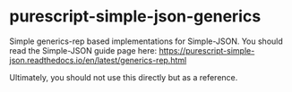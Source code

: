 # purescript-simple-json-generics

Simple generics-rep based implementations for Simple-JSON. You should read the Simple-JSON guide page here: <https://purescript-simple-json.readthedocs.io/en/latest/generics-rep.html>

Ultimately, you should not use this directly but as a reference.
